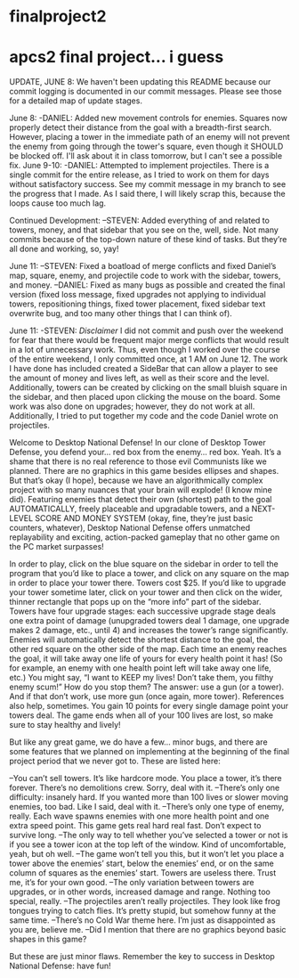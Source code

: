 # finalproject2
# apcs2 final project... i guess
UPDATE, JUNE 8: We haven't been updating this README because our commit logging is documented in our commit messages. Please see those for a detailed map of update stages. 

June 8:
-DANIEL: Added new movement controls for enemies. Squares now properly detect their distance from the goal with a breadth-first search. However, placing a tower in the immediate path of an enemy will not prevent the enemy from going through the tower's square, even though it SHOULD be blocked off. I'll ask about it in class tomorrow, but I can't see a possible fix.
June 9-10:
-DANIEL: Attempted to implement projectiles. There is a single commit for the entire release, as I tried to work on them for days without satisfactory success. See my commit message in my branch to see the progress that I made. As I said there, I will likely scrap this, because the loops cause too much lag.

Continued Development:
–STEVEN: Added everything of and related to towers, money, and that sidebar that you see on the, well, side. Not many commits because of the top-down nature of these kind of tasks. But they’re all done and working, so, yay!

June 11:
–STEVEN: Fixed a boatload of merge conflicts and fixed Daniel’s map, square, enemy, and projectile code to work with the sidebar, towers, and money.
–DANIEL: Fixed as many bugs as possible and created the final version (fixed loss message, fixed upgrades not applying to individual towers, repositioning things, fixed tower placement, fixed sidebar text overwrite bug, and too many other things that I can think of).

June 11: 
-STEVEN: *Disclaimer* I did not commit and push over the weekend for fear that there would be frequent major merge conflicts that would result in a lot of unnecessary work. Thus, even though I worked over the course of the entire weekend, I only committed once, at 1 AM on June 12. The work I have done has included created a SideBar that can allow a player to see the amount of money and lives left, as well as their score and the level. Additionally, towers can be created by clicking on the small bluish square in the sidebar, and then placed upon clicking the mouse on the board. Some work was also done on upgrades; however, they do not work at all. Additionally, I tried to put together my code and the code Daniel wrote on projectiles.

Welcome to Desktop National Defense! In our clone of Desktop Tower Defense, you defend your… red box from the enemy… red box. Yeah. It’s a shame that there is no real reference to those evil Communists like we planned. There are no graphics in this game besides ellipses and shapes. But that’s okay (I hope), because we have an algorithmically complex project with so many nuances that your brain will explode! (I know mine did).
Featuring enemies that detect their own (shortest) path to the goal AUTOMATICALLY, freely placeable and upgradable towers, and a NEXT-LEVEL SCORE AND MONEY SYSTEM (okay, fine, they’re just basic counters, whatever), Desktop National Defense offers unmatched replayability and exciting, action-packed gameplay that no other game on the PC market surpasses!

In order to play, click on the blue square on the sidebar in order to tell the program that you’d like to place a tower, and click on any square on the map in order to place your tower there. Towers cost $25. If you’d like to upgrade your tower sometime later, click on your tower and then click on the wider, thinner rectangle that pops up on the “more info” part of the sidebar. Towers have four upgrade stages: each successive upgrade stage deals one extra point of damage (unupgraded towers deal 1 damage, one upgrade makes 2 damage, etc., until 4) and increases the tower’s range significantly.
Enemies will automatically detect the shortest distance to the goal, the other red square on the other side of the map. Each time an enemy reaches the goal, it will take away one life of yours for every health point it has! (So for example, an enemy with one health point left will take away one life, etc.) You might say, “I want to KEEP my lives! Don’t take them, you filthy enemy scum!” How do you stop them?
The answer: use a gun (or a tower). And if that don’t work, use more gun (once again, more tower). References also help, sometimes.
You gain 10 points for every single damage point your towers deal. The game ends when all of your 100 lives are lost, so make sure to stay healthy and lively!

But like any great game, we do have a few… minor bugs, and there are some features that we planned on implementing at the beginning of the final project period that we never got to. These are listed here:

–You can’t sell towers. It’s like hardcore mode. You place a tower, it’s there forever. There’s no demolitions crew. Sorry, deal with it.
–There’s only one difficulty: insanely hard. If you wanted more than 100 lives or slower moving enemies, too bad. Like I said, deal with it.
–There’s only one type of enemy, really. Each wave spawns enemies with one more health point and one extra speed point. This game gets real hard real fast. Don’t expect to survive long.
–The only way to tell whether you’ve selected a tower or not is if you see a tower icon at the top left of the window. Kind of uncomfortable, yeah, but oh well.
–The game won’t tell you this, but it won’t let you place a tower above the enemies’ start, below the enemies’ end, or on the same column of squares as the enemies’ start. Towers are useless there. Trust me, it’s for your own good.
–The only variation between towers are upgrades, or in other words, increased damage and range. Nothing too special, really.
–The projectiles aren’t really projectiles. They look like frog tongues trying to catch flies. It’s pretty stupid, but somehow funny at the same time.
–There’s no Cold War theme here. I’m just as disappointed as you are, believe me.
–Did I mention that there are no graphics beyond basic shapes in this game?

But these are just minor flaws. Remember the key to success in Desktop National Defense: have fun!
